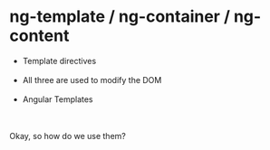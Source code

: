 <!-- .slide-->

# ng-template / ng-container / ng-content

- Template directives<br/><br/>
- All three are used to modify the DOM<br/><br/>
- Angular Templates<br/>
  <br/><br/>

Okay, so how do we use them?

<!-- .element: class="important center" -->

